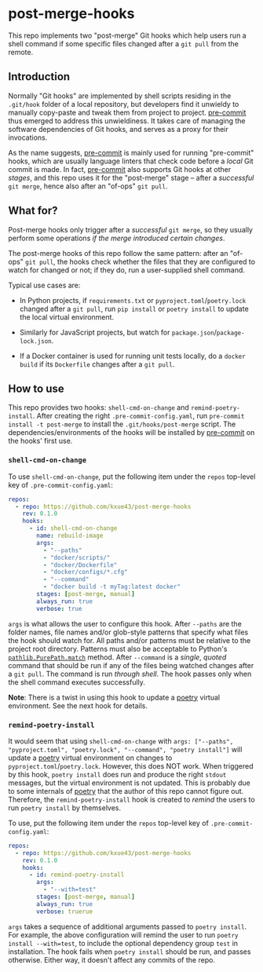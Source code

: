 # post-merge-hooks

This repo implements two "post-merge" Git hooks which help users run a shell command if some specific files changed
after a `git pull` from the remote.

## Introduction

Normally "Git hooks" are implemented by shell scripts residing in the `.git/hook` folder of a local repository,
but developers find it unwieldy to manually copy-paste and tweak them from project to project. 
[pre-commit](https://pre-commit.com/) thus emerged to address this unwieldiness. It takes care of managing the
software dependencies of Git hooks, and serves as a proxy for their invocations.

As the name suggests, [pre-commit](https://pre-commit.com/) is mainly used for running "pre-commit" hooks, which
are usually language linters that check code before a *local* Git commit is made.
In fact, [pre-commit](https://pre-commit.com/) also supports Git hooks at other *stages*, and this repo uses it
for the "post-merge" stage – after a *successful* `git merge`, hence also after an "of-ops" `git pull`.

## What for?

Post-merge hooks only trigger after a *successful* `git merge`, so they usually perform some operations
*if the merge introduced certain changes*.

The post-merge hooks of this repo follow the same pattern: after an "of-ops" `git pull`, the hooks check
whether the files that they are configured to watch for changed or not; if they do, run a user-supplied shell command.

Typical use cases are:

- In Python projects, if `requirements.txt` or `pyproject.toml`/`poetry.lock` changed after a `git pull`, run
  `pip install` or `poetry install` to update the local virtual environment.

- Similarly for JavaScript projects, but watch for `package.json`/`package-lock.json`.

- If a Docker container is used for running unit tests locally, do a `docker build` if its `Dockerfile` changes
  after a `git pull`.

## How to use

This repo provides two hooks: `shell-cmd-on-change` and `remind-poetry-install`.
After creating the right `.pre-commit-config.yaml`, run `pre-commit install -t post-merge` to install the
`.git/hooks/post-merge` script. The dependencies/environments of the hooks will be installed by
[pre-commit](https://pre-commit.com/) on the hooks' first use.

### `shell-cmd-on-change`

To use `shell-cmd-on-change`, put the following item under the `repos` top-level key of `.pre-commit-config.yaml`:

```yaml
repos:
  - repo: https://github.com/kxue43/post-merge-hooks
    rev: 0.1.0
    hooks:
      - id: shell-cmd-on-change
        name: rebuild-image
        args:
          - "--paths"
          - "docker/scripts/"
          - "docker/Dockerfile"
          - "docker/configs/*.cfg"
          - "--command"
          - "docker build -t myTag:latest docker"
        stages: [post-merge, manual]
        always_run: true
        verbose: true
```

`args` is what allows the user to configure this hook. After `--paths` are the folder names, file names and/or
glob-style patterns that specify what files the hook should watch for. All paths and/or patterns must be relative
to the project root directory. Patterns must also be acceptable to Python's
[`pathlib.PurePath.match`](https://docs.python.org/3.8/library/pathlib.html#pathlib.PurePath.match) method.
After `--command` is a *single*, *quoted* command that should be run if any of the files being watched changes after a
`git pull`. The command is run *through shell*. The hook passes only when the shell command executes successfully.

**Note**: There is a twist in using this hook to update a [poetry](https://python-poetry.org/) virtual environment.
See the next hook for details.

### `remind-poetry-install`

It would seem that using `shell-cmd-on-change` with 
`args: ["--paths", "pyproject.toml", "poetry.lock", "--command", "poetry install"]` will update a
[poetry](https://python-poetry.org/) virtual environment on changes to `pyproject.toml`/`poetry.lock`. However,
this does NOT work. When triggered by this hook, `poetry install` does run and produce the right `stdout` messages, 
but the virtual environment is not updated. This is probably due to some internals of
[poetry](https://python-poetry.org/) that the author of this repo cannot figure out. Therefore, the
`remind-poetry-install` hook is created to *remind* the users to run `poetry install` by themselves.

To use, put the following item under the `repos` top-level key of `.pre-commit-config.yaml`:

```yaml
repos:
  - repo: https://github.com/kxue43/post-merge-hooks
    rev: 0.1.0
    hooks:
      - id: remind-poetry-install
        args:
          - "--with=test"
        stages: [post-merge, manual]
        always_run: true
        verbose: truerue
```

`args` takes a sequence of additional arguments passed to `poetry install`. For example, the above configuration will
remind the user to run `poetry install --with=test`, to include the optional dependency group `test` in installation.
The hook fails when `poetry install` should be run, and passes otherwise. Either way, it doesn't affect any commits
of the repo.

